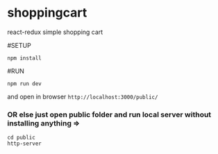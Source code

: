 # shoppingcart
react-redux simple shopping cart

#SETUP
```
npm install
```

#RUN
```
npm run dev
```
and open in browser `http://localhost:3000/public/`

### OR else just open public folder and run local server without installing anything =>
```
cd public
http-server
```
